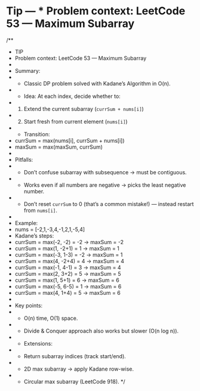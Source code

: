 # Tip —  * Problem context: LeetCode 53 — Maximum Subarray

/**
 * TIP
 * Problem context: LeetCode 53 — Maximum Subarray
 *
 * Summary:
 * - Classic DP problem solved with Kadane’s Algorithm in O(n).
 * - Idea: At each index, decide whether to:
 *   1. Extend the current subarray (`currSum + nums[i]`)
 *   2. Start fresh from current element (`nums[i]`)
 * - Transition:
 *   currSum = max(nums[i], currSum + nums[i])
 *   maxSum = max(maxSum, currSum)
 *
 * Pitfalls:
 * - Don’t confuse subarray with subsequence → must be contiguous.
 * - Works even if all numbers are negative → picks the least negative number.
 * - Don’t reset `currSum` to 0 (that’s a common mistake!) — instead restart from `nums[i]`.
 *
 * Example:
 * nums = [-2,1,-3,4,-1,2,1,-5,4]
 * Kadane’s steps:
 *   currSum = max(-2, -2) = -2 → maxSum = -2
 *   currSum = max(1, -2+1) = 1 → maxSum = 1
 *   currSum = max(-3, 1-3) = -2 → maxSum = 1
 *   currSum = max(4, -2+4) = 4 → maxSum = 4
 *   currSum = max(-1, 4-1) = 3 → maxSum = 4
 *   currSum = max(2, 3+2) = 5 → maxSum = 5
 *   currSum = max(1, 5+1) = 6 → maxSum = 6
 *   currSum = max(-5, 6-5) = 1 → maxSum = 6
 *   currSum = max(4, 1+4) = 5 → maxSum = 6
 *
 * Key points:
 * - O(n) time, O(1) space.
 * - Divide & Conquer approach also works but slower (O(n log n)).
 * - Extensions:
 *   - Return subarray indices (track start/end).
 *   - 2D max subarray → apply Kadane row-wise.
 *   - Circular max subarray (LeetCode 918).
 */

